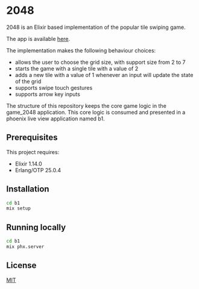 # 2048

2048 is an Elixir based implementation of the popular tile swiping game.

The app is available [here](https://divine-grass-2423.fly.dev/).

The implementation makes the following behaviour choices:
 - allows the user to choose the grid size, with support size from 2 to 7
 - starts the game with a single tile with a value of 2
 - adds a new tile with a value of 1 whenever an input will update the state of the grid
 - supports swipe touch gestures
 - supports arrow key inputs

The structure of this repository keeps the core game logic in the game_2048 application. This core logic is consumed and presented in a phoenix live view application named b1.


## Prerequisites

This project requires:
 - Elixir 1.14.0
 - Erlang/OTP 25.0.4

## Installation
```bash
cd b1
mix setup
```

## Running locally

```bash
cd b1
mix phx.server
```

## License

[MIT](https://choosealicense.com/licenses/mit/)
